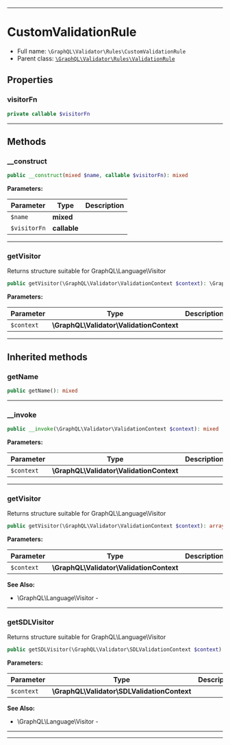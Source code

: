 ***

# CustomValidationRule

* Full name: `\GraphQL\Validator\Rules\CustomValidationRule`
* Parent class: [`\GraphQL\Validator\Rules\ValidationRule`](./ValidationRule.md)

## Properties

### visitorFn

```php
private callable $visitorFn
```

***

## Methods

### __construct

```php
public __construct(mixed $name, callable $visitorFn): mixed
```

**Parameters:**

| Parameter | Type | Description |
|-----------|------|-------------|
| `$name` | **mixed** |  |
| `$visitorFn` | **callable** |  |

***

### getVisitor

Returns structure suitable for GraphQL\Language\Visitor

```php
public getVisitor(\GraphQL\Validator\ValidationContext $context): \GraphQL\Error\Error[]
```

**Parameters:**

| Parameter | Type | Description |
|-----------|------|-------------|
| `$context` | **\GraphQL\Validator\ValidationContext** |  |

***

## Inherited methods

### getName

```php
public getName(): mixed
```

***

### __invoke

```php
public __invoke(\GraphQL\Validator\ValidationContext $context): mixed
```

**Parameters:**

| Parameter | Type | Description |
|-----------|------|-------------|
| `$context` | **\GraphQL\Validator\ValidationContext** |  |

***

### getVisitor

Returns structure suitable for GraphQL\Language\Visitor

```php
public getVisitor(\GraphQL\Validator\ValidationContext $context): array
```

**Parameters:**

| Parameter | Type | Description |
|-----------|------|-------------|
| `$context` | **\GraphQL\Validator\ValidationContext** |  |

**See Also:**

* \GraphQL\Language\Visitor -

***

### getSDLVisitor

Returns structure suitable for GraphQL\Language\Visitor

```php
public getSDLVisitor(\GraphQL\Validator\SDLValidationContext $context): array
```

**Parameters:**

| Parameter | Type | Description |
|-----------|------|-------------|
| `$context` | **\GraphQL\Validator\SDLValidationContext** |  |

**See Also:**

* \GraphQL\Language\Visitor -

***


***

